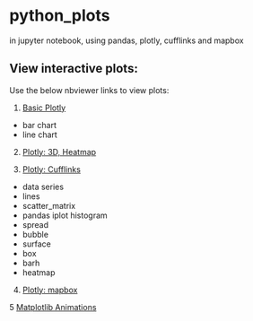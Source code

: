 # python_plots
in jupyter notebook, using  pandas, plotly, cufflinks and mapbox

## View interactive plots:

Use the below nbviewer links to view plots:

1. [Basic Plotly](https://nbviewer.jupyter.org/github/Nethika/python_plots/blob/master/1_plotly.ipynb)
- bar chart
- line chart


2. [Plotly: 3D, Heatmap](https://nbviewer.jupyter.org/github/Nethika/python_plots/blob/master/2_plotly.ipynb)


3. [Plotly: Cufflinks](https://nbviewer.jupyter.org/github/Nethika/python_plots/blob/master/3_cufflinks.ipynb)

- data series
- lines
- scatter_matrix
- pandas iplot histogram
- spread
- bubble
- surface
- box
- barh
- heatmap

4.  [Plotly: mapbox](https://nbviewer.jupyter.org/github/Nethika/python_plots/blob/master/4_mapbox.ipynb)


5   [Matplotlib Animations](https://nbviewer.jupyter.org/github/Nethika/python_plots/blob/master/5_matplotlib_animationipynb)

